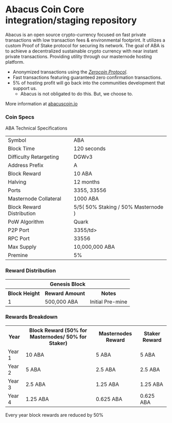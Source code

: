 Abacus Coin Core integration/staging repository
=====================================

Abacus is an open source crypto-currency focused on fast private transactions with low transaction fees & environmental footprint.  It utilizes a custom Proof of Stake protocol for securing its network. The goal of ABA is to achieve a decentralized sustainable crypto currency with near instant private transactions. Providing utility through our masternode hosting platform.
- Anonymized transactions using the [_Zerocoin Protocol_](http://www.pivx.org/zpiv).
- Fast transactions featuring guaranteed zero confirmation transactions.
- 5% of hosting profit will go back into the communities development that support us. 
  - Abacus is not obligated to do this. But, we choose to. 

More information at [abacuscoin.io](http://www.abacuscoin.io) 

### Coin Specs

ABA Technical Specifications
<table>
<tr><td>Symbol</td><td>ABA</td></tr>
<tr><td>Block Time</td><td>120 seconds</td></tr>
<tr><td>Difficulty Retargeting</td><td>DGWv3</td></tr>
<tr><td>Address Prefix</td><td>A</td></tr>
<tr><td>Block Reward</td><td>10 ABA</td></tr>
<tr><td>Halving</td><td>12 months</td></tr>
<tr><td>Ports</td><td>3355, 33556</td></tr>
<tr><td>Masternode Collateral</td><td>1000 ABA</td></tr>
<tr><td>Block Reward Distribution</td><td> 5/5( 50% Staking / 50% Masternode )</td></tr>
<tr><td>PoW Algorithm</td><td>Quark</td></tr>
<tr><td>P2P Port</td><td>3355/td></tr>
<tr><td>RPC Port</td><td>33556</td></tr>
<tr><td>Max Supply</td><td>10,000,000 ABA</td></tr>
<tr><td>Premine</td><td>5%</td></tr>
</table> 

### Reward Distribution

<table>
<th colspan=4>Genesis Block</th>
<tr><th>Block Height</th><th>Reward Amount</th><th>Notes</th></tr>
<tr><td>1</td><td>500,000 ABA</td><td>Initial Pre-mine <a href="#"></a></td></tr>
</table>

### Rewards Breakdown

<table>
<th>Year</th><th>Block Reward (50% for Masternodes/ 50% for Staker)</th><th>Masternodes Reward</th><th>Staker Reward</th>
<tr><td>Year 1</td><td>10 ABA</td><td>5 ABA</td><td>5 ABA</td></tr>
<tr><td>Year 2</td><td>5 ABA</td><td>2.5 ABA</td><td>2.5 ABA</td></tr>
<tr><td>Year 3</td><td>2.5 ABA</td><td>1.25 ABA</td><td>1.25 ABA</td></tr>
<tr><td>Year 4</td><td>1.25 ABA</td><td>0.625 ABA</td><td>0.625 ABA</td></tr>
</table>
Every year block rewards are reduced by 50%
